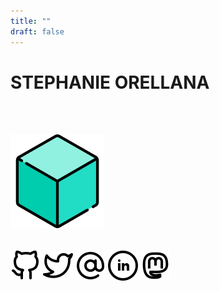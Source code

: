 ```yaml
---
title: ""
draft: false
---
```

# STEPHANIE ORELLANA

<br></br>
<!-- Include the typeit -->
<script src="https://cdn.jsdelivr.net/npm/typeit@7.0.4/dist/typeit.min.js"></script>

<!-- Include the polyfill -->
<script src="https://cdn.rawgit.com/web-animations/web-animations-js/2.2.2/web-animations.min.js"></script>

<!-- Include Animatelo -->
<script src="https://cdn.rawgit.com/gibbok/animatelo/1.0.3/dist/animatelo.min.js"></script>

<a href="/post/"><img id="cube" src="images_index/cube.png" width=150>
<br></br>


<!-- Animate! -->
<script>
var options = {
  duration: 3000,
  fill: 'both'
};
    window.animatelo.jackInTheBox('#cube', options);
</script>


<p class="multipleStrings" style = "font-family:Lucida Console, monospace;font-size:16px;font-weight: 600;"></p>


<script>
  new TypeIt(".multipleStrings", {
    strings: ["ciencia_de_datos_en_espanol"],
    breakLines: false,
    loop: false,
    speed: 100
  }).go();
</script> 

[![](images_index/github.svg)](https://github.com/sporella/) 
[![](images_index/twitter.svg)](https://twitter.com/sporella/)
[![](images_index/at-sign.svg)](mailto:sporella.dev@gmail.com/)
[![](images_index/linkedin.svg)](https://www.linkedin.com/in/sporella)
[![](images_index/mastodon.svg)](https://lile.cl/@sporella)